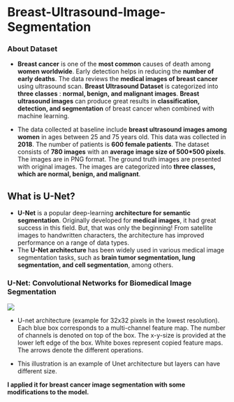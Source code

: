 # Breast-Ultrasound-Image-Segmentation

### About Dataset

* **Breast cancer** is one of the **most common** causes of death among **women worldwide**. Early detection helps in reducing the **number of early deaths**. The data reviews the **medical images of breast cancer** using ultrasound scan. **Breast Ultrasound Dataset** is categorized into **three classes** $:$ **normal, benign, and malignant images**. **Breast ultrasound images** can produce great results in **classification, detection, and segmentation** of breast cancer when combined with machine learning. 

* The data collected at baseline include **breast ultrasound images among women** in ages between 25 and 75 years old. This data was collected in **2018**. The number of patients is **600 female patients**. The dataset consists of **780 images** with an **average image size of 500*500 pixels**. The images are in PNG format. The ground truth images are presented with original images. The images are categorized into **three classes, which are normal, benign, and malignant**.


## What is U-Net?

- **U-Net** is a popular deep-learning **architecture for semantic segmentation**. Originally developed for **medical images**, it had great success in this field. But, that was only the beginning! From satellite images to handwritten characters, the architecture has improved performance on a range of data types.
- The **U-Net architecture** has been widely used in various medical image segmentation tasks, such as **brain tumor segmentation, lung segmentation, and cell segmentation**, among others.

### U-Net: Convolutional Networks for Biomedical Image Segmentation

![](https://lmb.informatik.uni-freiburg.de/people/ronneber/u-net/u-net-architecture.png)

- U-net architecture (example for 32x32 pixels in the lowest resolution). Each blue box corresponds to a multi-channel feature map. The number of channels is denoted on top of the box. The x-y-size is provided at the lower left edge of the box. White boxes represent copied feature maps. The arrows denote the different operations.

- This illustration is an example of Unet architecture but layers can have different size.

**I applied it for breast cancer image segmentation with some modifications to the model.**
